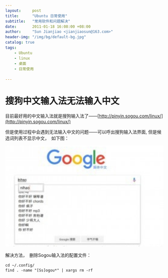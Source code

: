 ```yaml
---
layout:     post
title:      "Ubuntu 日常使用"  
subtitle:   "常用软件和问题解决"
date:       2011-01-18 16:08:00 +08:00
author:     "Sun Jianjiao <jianjiaosun@163.com>"
header-img: "/img/bg/default-bg.jpg"
catalog: true
tags:
    - Ubuntu
    - linux
    - 桌面
    - 日常使用

---
```


# 搜狗中文输入法无法输入中文
目前最好用的中文输入法就是搜狗输入法了——[http://pinyin.sogou.com/linux/](http://pinyin.sogou.com/linux/)

但是使用过程中会遇到无法输入中文的问题——可以呼出搜狗输入法界面, 但是候选词列表不显示中文，　如下图：

![sogou pinin no chinese display](/img//post/ubuntu-daily-use/sogou-can-not--input-chinese.png)

 解决方法，　删除Sogou输入法的配置文件：

    cd ~/.config/
    find . -name "[Ss]ogou*" | xargs rm -rf
